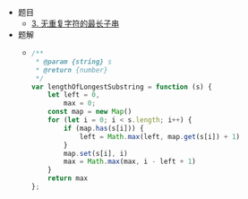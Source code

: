 - 题目
	- [3. 无重复字符的最长子串](https://leetcode.cn/problems/longest-substring-without-repeating-characters/)
- 题解
	- ```js
	  /**
	   * @param {string} s
	   * @return {number}
	   */
	  var lengthOfLongestSubstring = function (s) {
	      let left = 0,
	          max = 0;
	      const map = new Map()
	      for (let i = 0; i < s.length; i++) {
	          if (map.has(s[i])) {
	              left = Math.max(left, map.get(s[i]) + 1)
	          }
	          map.set(s[i], i)
	          max = Math.max(max, i - left + 1)
	      }
	      return max
	  };
	  ```